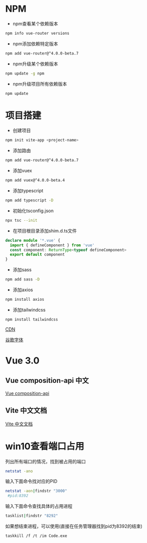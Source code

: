 # NPM
- npm查看某个依赖版本
```bash
npm info vue-router versions
```
- npm添加依赖特定版本
```bash
npm add vue-router@^4.0.0-beta.7
```
- npm升级某个依赖版本
```bash
npm update -g npm
```
- npm升级项目所有依赖版本
```bash
npm update
```

# 项目搭建
- 创建项目
```bash
npm init vite-app <project-name>
```
- 添加路由
```bash
npm add vue-router@^4.0.0-beta.7
```
- 添加vuex
```bash
npm add vuex@^4.0.0-beta.4
```
- 添加typescript
```bash
npm add typescript -D
```
- 初始化tsconfig.json
```bash
npx tsc --init
```
- 在项目根目录添加shim.d.ts文件
```ts
declare module '*.vue' {
  import { defineComponent } from 'vue'
  const component: ReturnType<typeof defineComponent>
  export default component
}
```
- 添加sass
```bash
npm add sass -D
```

- 添加axios
```bash
npm install axios
```
- 添加tailwindcss
```bash
npm install tailwindcss
```
[CDN](https://www.bootcdn.cn/)

[谷歌字体](https://fonts.google.com)

# Vue 3.0
## Vue composition-api 中文
[Vue composition-api](https://composition-api.vuejs.org/zh/api.html)

## Vite 中文文档
[Vite 中文文档](https://vite-design.surge.sh/guide/chinese-doc.html)

# win10查看端口占用
列出所有端口的情况，找到被占用的端口
```bash
netstat -ano
```
输入下面命令找对应的PID
```bash
netstat -aon|findstr "3000"
 #pid:8392
```
输入下面命令查找具体的占用进程
```bash
tasklist|findstr "8292" 
```
如果想结束进程，可以使用(直接在任务管理器找到pid为8392的结束)
```bash
taskkill /f /t /im Code.exe
```